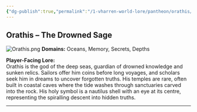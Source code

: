 ```yaml
---
{"dg-publish":true,"permalink":"/1-vharren-world-lore/pantheon/orathis/"}
---
```


## **Orathis – The Drowned Sage**

![Orathis.png](/img/user/z.%20Assets/Orathis.png)
**Domains:** Oceans, Memory, Secrets, Depths

**Player-Facing Lore:**  
Orathis is the god of the deep seas, guardian of drowned knowledge and sunken relics. Sailors offer him coins before long voyages, and scholars seek him in dreams to uncover forgotten truths. His temples are rare, often built in coastal caves where the tide washes through sanctuaries carved into the rock. His holy symbol is a nautilus shell with an eye at its centre, representing the spiralling descent into hidden truths.


---
